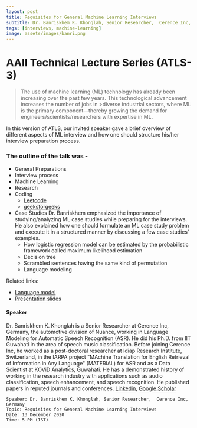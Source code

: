 ```yaml
---
layout: post
title: Requisites for General Machine Learning Interviews
subtitle: Dr. Banriskhem K. Khonglah, Senior Researcher,  Cerence Inc, Germany
tags: [interviews, machine-learning]
image: assets/images/banri.png
---
```

# AAII Technical Lecture Series (ATLS-3)

>The use of machine learning (ML) technology has already been increasing over the past few years. This technological advancement increases the number of jobs in >diverse industrial sectors, where ML is the primary component—thereby growing the demand for engineers/scientists/researchers with expertise in ML.

In this version of ATLS, our invited speaker gave a brief overview of different aspects of ML interview and how one should structure his/her interview preparation process.

### The outline of the talk was -
* General Preparations
* Interview process
* Machine Learning
* Research
* Coding
    * [Leetcode](https://leetcode.com/)
    * [geeksforgeeks](https://www.geeksforgeeks.org/)
* Case Studies
Dr. Banriskhem emphasized the importance of studying/analyzing ML case studies while preparing for the interviews. He also explained how one should formulate an ML case study problem and execute it in a structured manner by discussing a few case studies' examples.
    * How logistic regression model can be estimated by the probabilistic framework called maximum likelihood estimation
    * Decision tree
    * Scrambled sentences having the same kind of permutation
    * Language modeling

Related links:
* [Language model](https://github.com/locuslab/TCN)
* [Presentation slides](https://drive.google.com/file/d/1EhSTp7litgMwRK6WOgtj5GUVZLF2tTVV/view?usp=sharing)

#### Speaker
Dr. Banriskhem K. Khonglah is a Senior Researcher at Cerence Inc, Germany, the automotive division of Nuance, working in Language Modeling for Automatic Speech Recognition (ASR). He did his Ph.D. from IIT Guwahati in the area of speech music classification. Before joining Cerence Inc, he worked as a post-doctoral researcher at Idiap Research Institute, Switzerland, in the IARPA project "MAchine Translation for English Retrieval of Information in Any Language" (MATERIAL) for ASR and as a Data Scientist at KOViD Analytics, Guwahati. He has a demonstrated history of working in the research industry with applications such as audio classification, speech enhancement, and speech recognition. He published papers in reputed journals and conferences.
[Linkedin](https://www.linkedin.com/in/banriskhem-k-khonglah-60147589/),
[Google Scholar](https://www.linkedin.com/in/banriskhem-k-khonglah-60147589/)


```
Speaker: Dr. Banriskhem K. Khonglah, Senior Researcher,  Cerence Inc, Germany
Topic: Requisites for General Machine Learning Interviews
Date: 13 December 2020
Time: 5 PM (IST)
```

